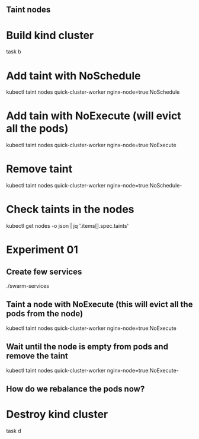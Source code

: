 ## Taint nodes

# Build kind cluster
task b

# Add taint with NoSchedule
kubectl taint nodes quick-cluster-worker nginx-node=true:NoSchedule

# Add tain with NoExecute (will evict all the pods)
kubectl taint nodes quick-cluster-worker nginx-node=true:NoExecute

# Remove taint
kubectl taint nodes quick-cluster-worker nginx-node=true:NoSchedule-

# Check taints in the nodes
kubectl get nodes -o json | jq '.items[].spec.taints'

# Experiment 01

## Create few services
./swarm-services

## Taint a node with NoExecute (this will evict all the pods from the node)
kubectl taint nodes quick-cluster-worker nginx-node=true:NoExecute

## Wait until the node is empty from pods and remove the taint
kubectl taint nodes quick-cluster-worker nginx-node=true:NoExecute-

## How do we rebalance the pods now?












# Destroy kind cluster
task d




